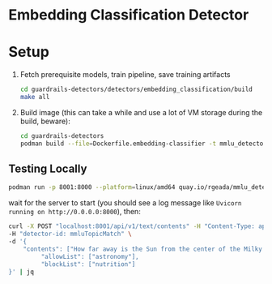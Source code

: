 # Embedding Classification Detector

# Setup
1) Fetch prerequisite models, train pipeline, save training artifacts
   ```bash
   cd guardrails-detectors/detectors/embedding_classification/build
   make all
   ```
2) Build image (this can take a while and use a lot of VM storage during the build, beware):
    ```bash
    cd guardrails-detectors
    podman build --file=Dockerfile.embedding-classifier -t mmlu_detector:latest
    ```
   
## Testing Locally

```bash
podman run -p 8001:8000 --platform=linux/amd64 quay.io/rgeada/mmlu_detector:latest
```
wait for the server to start (you should see a log message like `Uvicorn running on http://0.0.0.0:8000`), then:
```bash
curl -X POST "localhost:8001/api/v1/text/contents" -H "Content-Type: application/json" \
-H "detector-id: mmluTopicMatch" \
-d '{
    "contents": ["How far away is the Sun from the center of the Milky Way?", "What is the healthiest vegetable?", "The square root of 256 is 16."],
         "allowList": ["astronomy"],
         "blockList": ["nutrition"]
}' | jq
```